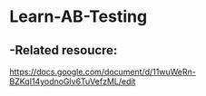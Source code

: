 # Learn-AB-Testing

## -Related resoucre:
https://docs.google.com/document/d/11wuWeRn-BZKqI14yodnoGlv6TuVefzML/edit

